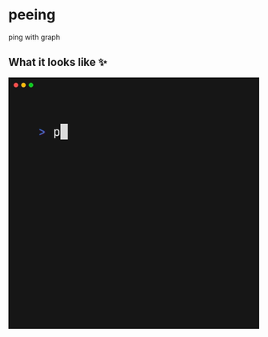 # peeing
ping with graph

## What it looks like ✨
<p align="center">

  ![demo](./assets/demo.gif)
  
</p>

